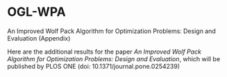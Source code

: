 # OGL-WPA
An Improved Wolf Pack Algorithm for Optimization Problems: Design and Evaluation (Appendix)

Here are the additional results for the paper *An Improved Wolf Pack Algorithm for Optimization Problems: Design and Evaluation*, which will be published by PLOS ONE (doi: 10.1371/journal.pone.0254239)
